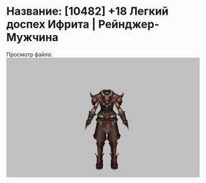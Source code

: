 # Название: [10482] +18 Легкий доспех Ифрита | Рейнджер-Мужчина

Просмотр файла:
![p020020.png](p020020.png)